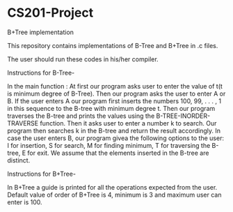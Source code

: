 # CS201-Project
B+Tree implementation

This repository contains implementations of B-Tree and B+Tree in .c files.

The user should run these codes in his/her compiler.

Instructions for B-Tree-

In the main function : At first our
program asks user to enter the value of t(t is minimum degree of B-Tree). Then our program 
asks the user to enter A or B. If the user enters A our program first
inserts the numbers 100, 99, . . . , 1 in this sequence to the B-tree with minimum
degree t. Then our program traverses the B-tree and prints the values
using the B-TREE-INORDER-TRAVERSE function. Then it asks user to enter
a number k to search. Our program then searches k in the B-tree and return
the result accordingly.
In case the user enters B, our program givea the following options to
the user: I for insertion, S for search, M for finding minimum, T for traversing
the B-tree, E for exit. We assume that the elements inserted in the B-tree are
distinct.

Instructions for B+Tree-

In B+Tree a guide is printed for all the operations expected from the user. Default value of order of B+Tree is 4, minimum is 3 and maximum user can enter is 100.
